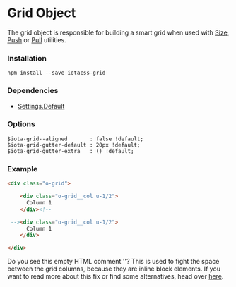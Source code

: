 # Grid Object #

The grid object is responsible for building a smart grid when used with [Size](https://github.com/iotacss/utilities.size), [Push](https://github.com/iotacss/utilities.push) or [Pull](https://github.com/iotacss/utilities.push) utilities.


### Installation ###

```
npm install --save iotacss-grid
```


### Dependencies ###

* [Settings.Default](https://github.com/iotacss/settings.default)


### Options ###

```
$iota-grid--aligned       : false !default;
$iota-grid-gutter-default : 20px !default;
$iota-grid-gutter-extra   : () !default;
```


### Example

```html
<div class="o-grid">

    <div class="o-grid__col u-1/2">
      Column 1
    </div><!--

 --><div class="o-grid__col u-1/2">
      Column 1
    </div>

</div>
```

Do you see this empty HTML comment '<!-- -->'? This is used to fight the space between the grid columns, because they are inline block elements. If you want to read more about this fix or find some alternatives, head over [here](https://css-tricks.com/fighting-the-space-between-inline-block-elements/).
